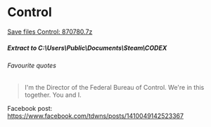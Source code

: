 # Control
[Save files Control: 870780.7z](870780.7z?raw=true)
##### Extract to C:\Users\Public\Documents\Steam\CODEX

###### Favourite quotes
> I'm the Director of the Federal Bureau of Control.
> We're in this together.
> You and I.

Facebook post: https://www.facebook.com/tdwns/posts/1410049142523367